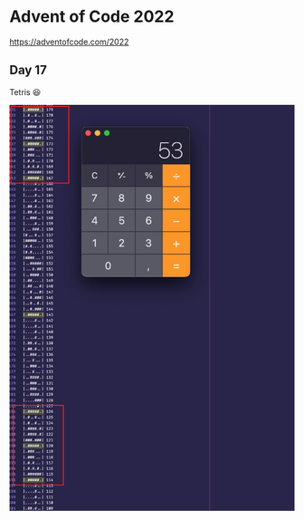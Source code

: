 # Advent of Code 2022

<https://adventofcode.com/2022>

## Day 17

Tetris 😆

![Looking for patterns in the Tetris pieces](Day17.png)